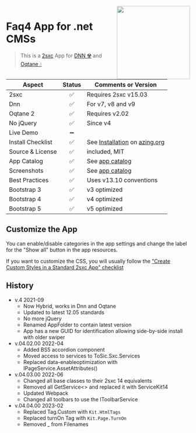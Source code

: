 <image src="app-icon.png" align="right" width="200px">

# Faq4 App for .net CMSs

> This is a [2sxc](https://2sxc.org) App for [DNN ☢️](https://www.dnnsoftware.com/) and [Oqtane 💧](https://www.oqtane.org/)


| Aspect              | Status | Comments or Version |
| ------------------- | :----: | ------------------- |
| 2sxc                | ✅    | Requires 2sxc v15.03
| Dnn                 | ✅    | For v7, v8 and v9
| Oqtane 2            | ✅    | Requires v2.02
| No jQuery           | ✅    | Since v4
| Live Demo           | ➖    | 
| Install Checklist   | ✅    | See [Installation](https://azing.org/2sxc/r/_fpa_ZHf) on [azing.org](https://azing.org/2sxc)
| Source & License    | ✅    | included, MIT
| App Catalog         | ✅    | See [app catalog](https://2sxc.org/en/apps/app/faq4-hybrid-for-dnn-and-oqtane)
| Screenshots         | ✅    | See [app catalog](https://2sxc.org/en/apps/app/faq4-hybrid-for-dnn-and-oqtane)
| Best Practices      | ✅    | Uses v13.10 conventions
| Bootstrap 3         | ✅    | v3 optimized
| Bootstrap 4         | ✅    | v4 optimized
| Bootstrap 5         | ✅    | v5 optimized

## Customize the App

You can enable/disable categories in the app settings and change the label for the "Show all" button in the app resources.

If you want to customize the CSS, you will usually follow the ["Create Custom Styles in a Standard 2sxc App" checklist](https://azing.org/2sxc/r/gg_aB9FD)

## History

* v.4 2021-09
    * Now Hybrid, works in Dnn and Oqtane
    * Updated to latest 12.05 standards
    * No more jQuery
    * Renamed AppFolder to contain latest version
    * App has a new GUID for identification allowing side-by-side install with older swiper
* v.04.02.00 2022-04
    * Added BS5 accordion component
    * Moved access to services to ToSic.Sxc.Services
    * Replaced data-enableoptimization with IPageService.AssetAttributes()
* v.04.03.00 2022-06
    * Changed all base classes to their 2sxc 14 equivalents
    * Removed all GetService<> and replaced it with ServiceKit14
    * Updated Webpack
    * Changed all toolbars to use the IToolbarService
* v.04.04.00 2023-02
    * Replaced Tag.Custom with `Kit.HtmlTags`
    * Replaced turnOn Tag with `Kit.Page.TurnOn`
    * Removed _ from Filenames

